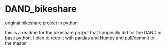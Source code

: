 # DAND_bikeshare
original bikeshare project in python

this is a readme for the bikeshare project that I originally did for the DAND in base python.  I plan to redo it with pandas and Numpy and pull/commit to the master
